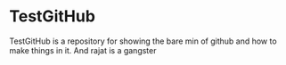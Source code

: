 TestGitHub
==========

TestGitHub is a repository for showing the bare min of github and how to make things in it. And rajat is a gangster
